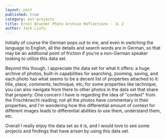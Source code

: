 ```yaml
---
layout: post
published: true
category: ext-projects
title: Ernst Brunner Photo Archive Reflections - JL 2
author: Jack Liufu
---
```

Initially of course the German pops out to me, and even in switching the language to English, all the details and search words are in German, so that may be an additional point of friction if you're a non-German speaker looking to utilize this data set. 

Beyond this though, I appreciate the data set for what it offers: a huge archive of photos, built-in capabilities for searching, zooming, saving, and each photo has what seems to be a decent list of properties attached to it: title, place, comments, technique, etc; for some properties like technique, you can also navigate from there to other photos in the data set that share that property. One concern I have is regarding the idea of "context" from the Frischknecht reading; not all the photos have commentary in their properties, and I'm wondering how this differential amount of context for different images leads to differential abilities to use them, understand them, etc.

Overall I really enjoy the data set as it is, and I would love to see some projects and findings that have arisen by using this data set.